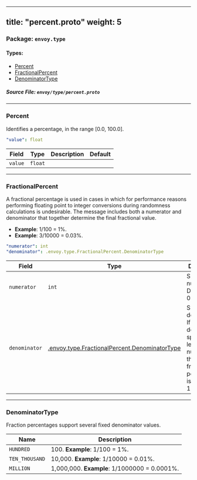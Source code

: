 
---
title: "percent.proto"
weight: 5
---

<!-- Code generated by solo-kit. DO NOT EDIT. -->


### Package: `envoy.type` 
#### Types:


- [Percent](#percent)
- [FractionalPercent](#fractionalpercent)
- [DenominatorType](#denominatortype)
  



##### Source File: `envoy/type/percent.proto`





---
### Percent

 
Identifies a percentage, in the range [0.0, 100.0].

```yaml
"value": float

```

| Field | Type | Description | Default |
| ----- | ---- | ----------- |----------- | 
| `value` | `float` |  |  |




---
### FractionalPercent

 
A fractional percentage is used in cases in which for performance reasons performing floating
point to integer conversions during randomness calculations is undesirable. The message includes
both a numerator and denominator that together determine the final fractional value.

* **Example**: 1/100 = 1%.
* **Example**: 3/10000 = 0.03%.

```yaml
"numerator": int
"denominator": .envoy.type.FractionalPercent.DenominatorType

```

| Field | Type | Description | Default |
| ----- | ---- | ----------- |----------- | 
| `numerator` | `int` | Specifies the numerator. Defaults to 0. |  |
| `denominator` | [.envoy.type.FractionalPercent.DenominatorType](../percent.proto.sk/#denominatortype) | Specifies the denominator. If the denominator specified is less than the numerator, the final fractional percentage is capped at 1 (100%). |  |




---
### DenominatorType

 
Fraction percentages support several fixed denominator values.

| Name | Description |
| ----- | ----------- | 
| `HUNDRED` | 100. **Example**: 1/100 = 1%. |
| `TEN_THOUSAND` | 10,000. **Example**: 1/10000 = 0.01%. |
| `MILLION` | 1,000,000. **Example**: 1/1000000 = 0.0001%. |





<!-- Start of HubSpot Embed Code -->
<script type="text/javascript" id="hs-script-loader" async defer src="//js.hs-scripts.com/5130874.js"></script>
<!-- End of HubSpot Embed Code -->
